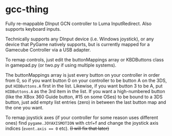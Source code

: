 # gcc-thing
Fully re-mappable DInput GCN controller to Luma InputRedirect.
Also supports keyboard inputs.

Technically supports any DInput device (i.e. Windows joystick), or any device that PyGame natively supports, but is currently mapped for a Gamecube Controller via a USB adapter.

To remap controls, just edit the buttonMappings array or KBDButtons class in gamepad.py (or two.py if using multiple systems). 

The buttonMappings array is just every button on your controller in order from 0, so if you want button 0 on your controller to be button A on the 3DS, put `HIDButtons.A` first in the list. 
Likewise, if you want button 3 to be A, put `HIDButtons.A` as the 3rd item in the list. 
If you want a high-numbered button (like the XBox 360 Guide button, #15 on some OSes) to be bound to a 3DS button, just add empty list entries (zero) in between the last button map and the one you want. 

To remap joystick axes (if your controller for some reason uses different ones) find `pygame.JOYAXISMOTION` with ctrl+f and change the joystick axis indices (`event.axis == 0` etc). 
~~(I will fix that later)~~
